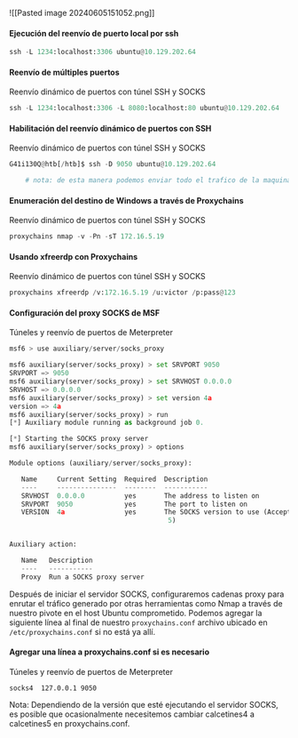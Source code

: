 ![[Pasted image 20240605151052.png]]
#### Ejecución del reenvío de puerto local por ssh
```python
ssh -L 1234:localhost:3306 ubuntu@10.129.202.64
```

#### Reenvío de múltiples puertos

Reenvío dinámico de puertos con túnel SSH y SOCKS

```python
ssh -L 1234:localhost:3306 -L 8080:localhost:80 ubuntu@10.129.202.64
```

#### Habilitación del reenvío dinámico de puertos con SSH

Reenvío dinámico de puertos con túnel SSH y SOCKS

```python
G41i130Q@htb[/htb]$ ssh -D 9050 ubuntu@10.129.202.64

	# nota: de esta manera podemos enviar todo el trafico de la maquina numero 3 (maquina final) hacia nuestra maquina por el puerto 9050 que esta configurado usando el proxychains
```

#### Enumeración del destino de Windows a través de Proxychains

Reenvío dinámico de puertos con túnel SSH y SOCKS

```python
proxychains nmap -v -Pn -sT 172.16.5.19
```

#### Usando xfreerdp con Proxychains

Reenvío dinámico de puertos con túnel SSH y SOCKS

```python
proxychains xfreerdp /v:172.16.5.19 /u:victor /p:pass@123
```

#### Configuración del proxy SOCKS de MSF

Túneles y reenvío de puertos de Meterpreter

```python
msf6 > use auxiliary/server/socks_proxy

msf6 auxiliary(server/socks_proxy) > set SRVPORT 9050
SRVPORT => 9050
msf6 auxiliary(server/socks_proxy) > set SRVHOST 0.0.0.0
SRVHOST => 0.0.0.0
msf6 auxiliary(server/socks_proxy) > set version 4a
version => 4a
msf6 auxiliary(server/socks_proxy) > run
[*] Auxiliary module running as background job 0.

[*] Starting the SOCKS proxy server
msf6 auxiliary(server/socks_proxy) > options

Module options (auxiliary/server/socks_proxy):

   Name     Current Setting  Required  Description
   ----     ---------------  --------  -----------
   SRVHOST  0.0.0.0          yes       The address to listen on
   SRVPORT  9050             yes       The port to listen on
   VERSION  4a               yes       The SOCKS version to use (Accepted: 4a,
                                        5)


Auxiliary action:

   Name   Description
   ----   -----------
   Proxy  Run a SOCKS proxy server
```

Después de iniciar el servidor SOCKS, configuraremos cadenas proxy para enrutar el tráfico generado por otras herramientas como Nmap a través de nuestro pivote en el host Ubuntu comprometido. Podemos agregar la siguiente línea al final de nuestro `proxychains.conf` archivo ubicado en `/etc/proxychains.conf` si no está ya allí.

#### Agregar una línea a proxychains.conf si es necesario

Túneles y reenvío de puertos de Meterpreter

```shell-session
socks4 	127.0.0.1 9050
```

Nota: Dependiendo de la versión que esté ejecutando el servidor SOCKS, es posible que ocasionalmente necesitemos cambiar calcetines4 a calcetines5 en proxychains.conf.